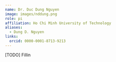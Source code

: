 ```yaml
---
name: Dr. Duc Dung Nguyen
image: images/nddung.png
role: pi
affiliation: Ho Chi Minh University of Technology
aliases:
  - Dung D. Nguyen
links:
  orcid: 0000-0001-8713-9213
---
```


[TODO]
Fillin
